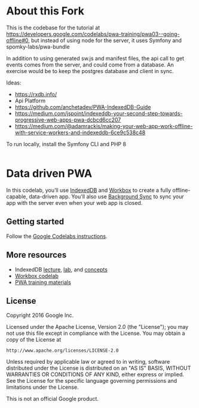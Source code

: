 # About this Fork

This is the codebase for the tutorial at https://developers.google.com/codelabs/pwa-training/pwa03--going-offline#0, 
but instead of using node for the server, it uses Symfony and spomky-labs/pwa-bundle

In addition to using generated sw.js and manifest files, the api call to get events comes from the server, and could come from a database.  An exercise would be to keep the postgres database and client in sync.

Ideas:

* https://rxdb.info/
* Api Platform
* https://github.com/anchetadev/PWA-IndexedDB-Guide
* https://medium.com/jspoint/indexeddb-your-second-step-towards-progressive-web-apps-pwa-dcbcd6cc207
* https://medium.com/@adamrackis/making-your-web-app-work-offline-with-service-workers-and-indexeddb-6ce9c538c48

To run locally, install the Symfony CLI and PHP 8

```bash
```
# Data driven PWA

In this codelab, you’ll use [IndexedDB](https://developer.mozilla.org/en-US/docs/Web/API/IndexedDB_API) and [Workbox](https://workboxjs.org/) to create a fully offline-capable, data-driven app. You'll also use [Background Sync](https://developers.google.com/web/updates/2015/12/background-sync) to sync your app with the server even when your web app is closed.

## Getting started

Follow the [Google Codelabs instructions](https://codelabs.developers.google.com/codelabs/workbox-indexeddb/index.html?index=..%2F..%2Findex#0).

## More resources

* IndexedDB [lecture](https://developers.google.com/web/ilt/pwa/working-with-indexeddb-slides), [lab](https://developers.google.com/web/ilt/pwa/lab-indexeddb), and [concepts](https://developers.google.com/web/ilt/pwa/working-with-indexeddb)
* [Workbox codelab](https://codelabs.developers.google.com/codelabs/workbox-lab/#0)
* [PWA training materials](https://developers.google.com/web/ilt/pwa/)

## License

Copyright 2016 Google Inc.

Licensed under the Apache License, Version 2.0 (the "License");
you may not use this file except in compliance with the License.
You may obtain a copy of the License at

    http://www.apache.org/licenses/LICENSE-2.0

Unless required by applicable law or agreed to in writing, software
distributed under the License is distributed on an "AS IS" BASIS,
WITHOUT WARRANTIES OR CONDITIONS OF ANY KIND, either express or implied.
See the License for the specific language governing permissions and
limitations under the License.

This is not an official Google product.
